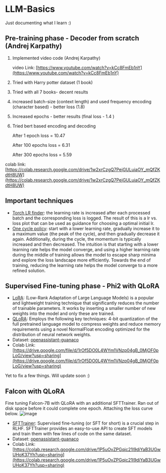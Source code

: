 # LLM-Basics
Just documenting what I learn :)

## Pre-training phase - Decoder from scratch (Andrej Karpathy)
1. Implemented video code (Andrej Karpathy)

    video Link: [https://www.youtube.com/watch?v=kCc8FmEb1nY](https://www.youtube.com/watch?v=kCc8FmEb1nY)

2. Tried with Harry potter dataset (1 book)
3. Tried with all 7 books- decent results
4. increased batch-size (context length) and used frequency encoding (character based) - better loss (1.8)
5. Increased epochs - better results (final loss - 1.4 )
6. Tried bert based encoding and decoding 

    After 1 epoch loss = 10.47

    After 100 epochs loss = 6.31

    After 300 epochs loss = 5.59

colab link: [https://colab.research.google.com/drive/1w2xrCzgQ7PejGULuiaOY_mQfZKdtH8UW](https://colab.research.google.com/drive/1w2xrCzgQ7PejGULuiaOY_mQfZKdtH8UW)
## Important techniques
* [Torch LR finder](https://pytorch-lightning.readthedocs.io/en/1.4.9/advanced/lr_finder.html): the learning rate is increased after each processed batch and the corresponding loss is logged. The result of this is a lr vs. loss plot that can be used as guidance for choosing a optimal initial lr.
* [One cycle policy](https://medium.com/dsnet/the-1-cycle-policy-an-experiment-that-vanished-the-struggle-in-training-neural-nets-184417de23b9): start with a lower learning rate, gradually increase it to a maximum value (the peak of the cycle), and then gradually decrease it again. Additionally, during the cycle, the momentum is typically increased and then decreased. The intuition is that starting with a lower learning rate helps the model converge, and using a higher learning rate during the middle of training allows the model to escape sharp minima and explore the loss landscape more efficiently. Towards the end of training, reducing the learning rate helps the model converge to a more refined solution.
  
## Supervised Fine-tuning phase - Phi2 with QLoRA
* [LoRA](https://huggingface.co/docs/peft/conceptual_guides/lora): (Low-Rank Adaptation of Large Language Models) is a popular and lightweight training technique that significantly reduces the number of trainable parameters. It works by inserting a smaller number of new weights into the model and only these are trained.
* [QLoRA](https://arxiv.org/abs/2305.14314): Employs the following key techniques: 4-bit quantization of the full pretrained language model to compress weights and reduce memory requirements using a novel NormalFloat encoding optimized for the distribution of neural network weights.
* Dataset: [openassistant-guanaco](https://huggingface.co/datasets/timdettmers/openassistant-guanaco?row=0)
* Colab Link: [https://drive.google.com/file/d/1rOf5DO0L4WYm1VNzp04gB_0MjOF0pLoG/view?usp=sharing](https://drive.google.com/file/d/1rOf5DO0L4WYm1VNzp04gB_0MjOF0pLoG/view?usp=sharing)

Yet to fix a few things. Will update soon :)

## Falcon with QLoRA
Fine tuning Falcon-7B with QLoRA with an additional SFTTrainer. Ran out of disk space before it could complete one epoch. Attaching the loss curve below.
![image](https://github.com/charvibannur/LLM-Basics/assets/77164319/ad1d1722-965b-4f4c-acce-2afe6fd6e02d)

* [SFTTrainer](https://huggingface.co/docs/trl/sft_trainer): Supervised fine-tuning (or SFT for short) is a crucial step in RLHF. SFTTrainer provides an easy-to-use API to create SFT models and train them with few lines of code on the same dataset.
* Dataset: [openassistant-guanaco](https://huggingface.co/datasets/timdettmers/openassistant-guanaco?row=0)
* Colab Link: [https://colab.research.google.com/drive/1P5uOvZPGqic21I9diYaB3UGwUHoK37Yh?usp=sharing](https://colab.research.google.com/drive/1P5uOvZPGqic21I9diYaB3UGwUHoK37Yh?usp=sharing)

